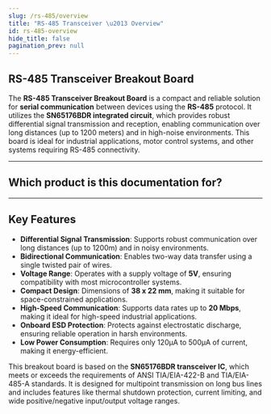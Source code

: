 ```yaml
---
slug: /rs-485/overview
title: "RS-485 Transceiver \u2013 Overview"
id: rs-485-overview
hide_title: false
pagination_prev: null
---
```

## RS-485 Transceiver Breakout Board

The **RS-485 Transceiver Breakout Board** is a compact and reliable solution for **serial communication** between devices using the **RS-485** protocol. It utilizes the **SN65176BDR integrated circuit**, which provides robust differential signal transmission and reception, enabling communication over long distances (up to 1200 meters) and in high-noise environments. This board is ideal for industrial applications, motor control systems, and other systems requiring RS-485 connectivity.

<CenteredImage src="/img/rs-485/333068.jpg" alt="standard protocol for communication" caption="RS-485 transceiver breakout"/>

---

## Which product is this documentation for?

<QuickLink 
  title="RS-485 transceiver breakout" 
  description="333068"
  url="https://soldered.com/product/rs-485-transciever-breakout/"
  image="/img/rs-485/333068.jpg" 
/>

---

## Key Features

*   **Differential Signal Transmission**: Supports robust communication over long distances (up to 1200m) and in noisy environments.
*   **Bidirectional Communication**: Enables two-way data transfer using a single twisted pair of wires.
*   **Voltage Range**: Operates with a supply voltage of **5V**, ensuring compatibility with most microcontroller systems.
*   **Compact Design**: Dimensions of **38 x 22 mm**, making it suitable for space-constrained applications.
*   **High-Speed Communication**: Supports data rates up to **20 Mbps**, making it ideal for high-speed industrial applications.
*   **Onboard ESD Protection**: Protects against electrostatic discharge, ensuring reliable operation in harsh environments.
*   **Low Power Consumption**: Requires only 120μA to 500μA of current, making it energy-efficient.
    
This breakout board is based on the **SN65176BDR transceiver IC**, which meets or exceeds the requirements of ANSI TIA/EIA-422-B and TIA/EIA-485-A standards. It is designed for multipoint transmission on long bus lines and includes features like thermal shutdown protection, current limiting, and wide positive/negative input/output voltage ranges.